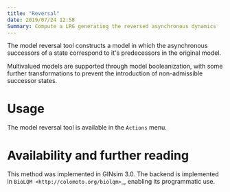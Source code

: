 ```yaml
---
title: "Reversal"
date: 2019/07/24 12:58
Summary: Compute a LRG generating the reversed asynchronous dynamics
---
```



The model reversal tool constructs a model in which the asynchronous successors of a state
correspond to it's predecessors in the original model.

Multivalued models are supported through model booleanization,
with some further transformations to prevent the introduction
of non-admissible successor states.


Usage
=====

The model reversal tool is available in the ``Actions`` menu.


Availability and further reading
=================================

This method was implemented in GINsim 3.0.
The backend is implemented in `BioLQM <http://colomoto.org/biolqm>`_,
enabling its programmatic use.

